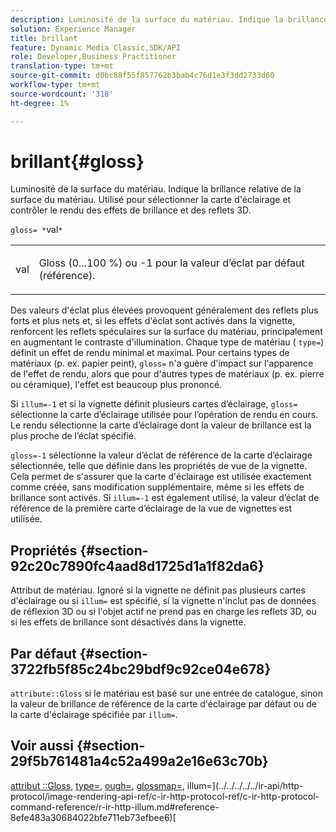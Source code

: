 ```yaml
---
description: Luminosité de la surface du matériau. Indique la brillance relative de la surface du matériau. Utilisé pour sélectionner la carte d'éclairage et contrôler le rendu des effets de brillance et des reflets 3D.
solution: Experience Manager
title: brillant
feature: Dynamic Media Classic,SDK/API
role: Developer,Business Practitioner
translation-type: tm+mt
source-git-commit: d0bc88f55f857762b3bab4c76d1e3f3dd2733d60
workflow-type: tm+mt
source-wordcount: '318'
ht-degree: 1%

---
```



# brillant{#gloss}

Luminosité de la surface du matériau. Indique la brillance relative de la surface du matériau. Utilisé pour sélectionner la carte d&#39;éclairage et contrôler le rendu des effets de brillance et des reflets 3D.

`gloss= *`val`*`

<table id="simpletable_82166CA080AD401180404462FB2407D7"> 
 <tr class="strow"> 
  <td class="stentry"> <p><span class="codeph"> <span class="varname"> val</span> </span> </p></td> 
  <td class="stentry"> <p>Gloss (0...100 %) ou -1 pour la valeur d’éclat par défaut (référence). </p></td> 
 </tr> 
</table>

Des valeurs d&#39;éclat plus élevées provoquent généralement des reflets plus forts et plus nets et, si les effets d&#39;éclat sont activés dans la vignette, renforcent les reflets spéculaires sur la surface du matériau, principalement en augmentant le contraste d&#39;illumination. Chaque type de matériau ( `type=`) définit un effet de rendu minimal et maximal. Pour certains types de matériaux (p. ex. papier peint), `gloss=` n&#39;a guère d&#39;impact sur l&#39;apparence de l&#39;effet de rendu, alors que pour d&#39;autres types de matériaux (p. ex. pierre ou céramique), l&#39;effet est beaucoup plus prononcé.

Si `illum=-1` et si la vignette définit plusieurs cartes d’éclairage, `gloss=` sélectionne la carte d’éclairage utilisée pour l’opération de rendu en cours. Le rendu sélectionne la carte d’éclairage dont la valeur de brillance est la plus proche de l’éclat spécifié.

`gloss=-1` sélectionne la valeur d’éclat de référence de la carte d’éclairage sélectionnée, telle que définie dans les propriétés de vue de la vignette. Cela permet de s&#39;assurer que la carte d&#39;éclairage est utilisée exactement comme créée, sans modification supplémentaire, même si les effets de brillance sont activés. Si `illum=-1` est également utilisé, la valeur d’éclat de référence de la première carte d’éclairage de la vue de vignettes est utilisée.

## Propriétés {#section-92c20c7890fc4aad8d1725d1a1f82da6}

Attribut de matériau. Ignoré si la vignette ne définit pas plusieurs cartes d&#39;éclairage ou si `illum=` est spécifié, si la vignette n&#39;inclut pas de données de réflexion 3D ou si l&#39;objet actif ne prend pas en charge les reflets 3D, ou si les effets de brillance sont désactivés dans la vignette.

## Par défaut {#section-3722fb5f85c24bc29bdf9c92ce04e678}

`attribute::Gloss` si le matériau est basé sur une entrée de catalogue, sinon la valeur de brillance de référence de la carte d&#39;éclairage par défaut ou de la carte d&#39;éclairage spécifiée par  `illum=`.

## Voir aussi {#section-29f5b761481a4c52a499a2e16e63c70b}

[attribut ::Gloss](../../../../../ir-api/material-cat/image-rendering-api-ref/c-ir-material-catalog/c-ir-material-data-reference/r-ir-cat-gloss.md#reference-5277f62a67e2408ab94699aa712f1eeb),  [type=](../../../../../ir-api/http-protocol/image-rendering-api-ref/c-ir-http-protocol-ref/c-ir-http-protocol-command-reference/r-ir-http-type.md#reference-128c7de89e2d46838019b560f3f84a35),  [ough=](../../../../../ir-api/http-protocol/image-rendering-api-ref/c-ir-http-protocol-ref/c-ir-http-protocol-command-reference/r-ir-rough.md#reference-00add846b09f4dc39420bda1ca414180),  [glossmap=](../../../../../ir-api/http-protocol/image-rendering-api-ref/c-ir-http-protocol-ref/c-ir-http-protocol-command-reference/r-ir-glossmap.md#reference-99940148ae6a401482b2d03c68530f3a), illum=](../../../../../ir-api/http-protocol/image-rendering-api-ref/c-ir-http-protocol-ref/c-ir-http-protocol-command-reference/r-ir-http-illum.md#reference-8efe483a30684022bfe711eb73efbee6)[
